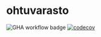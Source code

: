 # ohtuvarasto
![GHA workflow badge](https://github.com/IsmailTadji/ohtuvarasto/workflows/CI/badge.svg)
[![codecov](https://codecov.io/gh/IsmailTadji/ohtuvarasto/graph/badge.svg?token=P135H0C43T)](https://codecov.io/gh/IsmailTadji/ohtuvarasto)
